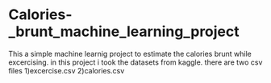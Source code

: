 # Calories-_brunt_machine_learning_project
This a simple machine learnig project to estimate the calories brunt while excercising. in this project i took the datasets from kaggle. there are two csv files 1)excercise.csv 2)calories.csv
